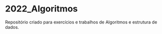# 2022_Algoritmos
Repositório criado para exercícios e trabalhos de Algoritmos e estrutura de dados.
